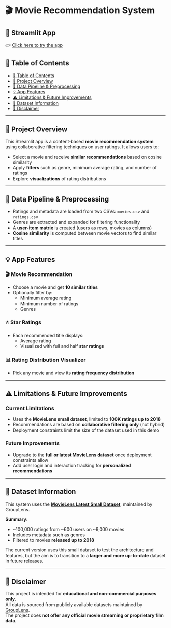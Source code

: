 # 🎬 Movie Recommendation System

## 🔗 Streamlit App  
👉 [Click here to try the app](https://movie-recommendation-25.streamlit.app/)

## 🌟 Table of Contents
- [🌟 Table of Contents](#-table-of-contents)
- [🔮 Project Overview](#-project-overview)
- [🔄 Data Pipeline & Preprocessing](#-data-pipeline--preprocessing)
- [💡 App Features](#-app-features)
- [⚠️ Limitations & Future Improvements](#️-limitations--future-improvements)
- [📄 Dataset Information](#-dataset-information)
- [📢 Disclaimer](#-disclaimer)

---

## 🔮 Project Overview

This Streamlit app is a content-based **movie recommendation system** using collaborative filtering techniques on user ratings. It allows users to:

- Select a movie and receive **similar recommendations** based on cosine similarity  
- Apply **filters** such as genre, minimum average rating, and number of ratings  
- Explore **visualizations** of rating distributions

---

## 🔄 Data Pipeline & Preprocessing

- Ratings and metadata are loaded from two CSVs: `movies.csv` and `ratings.csv`
- Genres are extracted and expanded for filtering functionality
- A **user-item matrix** is created (users as rows, movies as columns)
- **Cosine similarity** is computed between movie vectors to find similar titles

---

## 💡 App Features

### 🎬 Movie Recommendation
- Choose a movie and get **10 similar titles**
- Optionally filter by:
  - Minimum average rating
  - Minimum number of ratings
  - Genres

### ⭐ Star Ratings
- Each recommended title displays:
  - Average rating
  - Visualized with full and half **star ratings**

### 📊 Rating Distribution Visualizer
- Pick any movie and view its **rating frequency distribution** 

---

## ⚠️ Limitations & Future Improvements

### Current Limitations
- Uses the **MovieLens small dataset**, limited to **100K ratings up to 2018**
- Recommendations are based on **collaborative filtering only** (not hybrid)
- Deployment constraints limit the size of the dataset used in this demo

### Future Improvements
- Upgrade to the **full or latest MovieLens dataset** once deployment constraints allow
- Add user login and interaction tracking for **personalized recommendations**

---

## 📄 Dataset Information

This system uses the [**MovieLens Latest Small Dataset**](https://grouplens.org/datasets/movielens/latest/), maintained by GroupLens.

**Summary:**
- ~100,000 ratings from ~600 users on ~9,000 movies
- Includes metadata such as genres
- Filtered to movies **released up to 2018**

The current version uses this small dataset to test the architecture and features, but the aim is to transition to a **larger and more up-to-date** dataset in future releases.

---

## 📢 Disclaimer

This project is intended for **educational and non-commercial purposes only**.  
All data is sourced from publicly available datasets maintained by [GroupLens](https://grouplens.org).  
The project does **not offer any official movie streaming or proprietary film data**.
